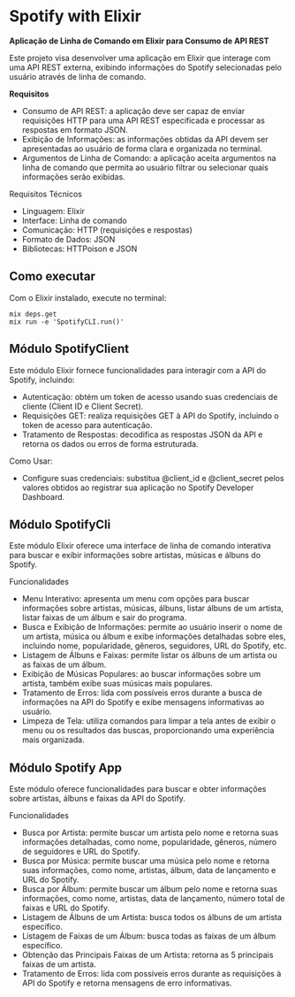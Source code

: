 # Spotify with Elixir

**Aplicação de Linha de Comando em Elixir para Consumo de API REST**

Este projeto visa desenvolver uma aplicação em Elixir que interage com uma API REST externa, exibindo informações do Spotify selecionadas pelo usuário através de linha de comando.

**Requisitos**
- Consumo de API REST: a aplicação deve ser capaz de enviar requisições HTTP para uma API REST especificada e processar as respostas em formato JSON.
- Exibição de Informações: as informações obtidas da API devem ser apresentadas ao usuário de forma clara e organizada no terminal.
- Argumentos de Linha de Comando: a aplicação aceita argumentos na linha de comando que permita ao usuário filtrar ou selecionar quais informações serão exibidas.

Requisitos Técnicos
- Linguagem: Elixir
- Interface: Linha de comando
- Comunicação: HTTP (requisições e respostas)
- Formato de Dados: JSON
- Bibliotecas: HTTPoison e JSON
  
## Como executar
Com o Elixir instalado, execute no terminal:
```shell
mix deps.get
mix run -e 'SpotifyCLI.run()'
```
  
## Módulo SpotifyClient
Este módulo Elixir fornece funcionalidades para interagir com a API do Spotify, incluindo:

- Autenticação: obtém um token de acesso usando suas credenciais de cliente (Client ID e Client Secret).
- Requisições GET: realiza requisições GET à API do Spotify, incluindo o token de acesso para autenticação.
- Tratamento de Respostas: decodifica as respostas JSON da API e retorna os dados ou erros de forma estruturada.

Como Usar:

- Configure suas credenciais: substitua @client_id e @client_secret pelos valores obtidos ao registrar sua aplicação no Spotify Developer Dashboard.
 

## Módulo SpotifyCli
Este módulo Elixir oferece uma interface de linha de comando interativa para buscar e exibir informações sobre artistas, músicas e álbuns do Spotify.

Funcionalidades

- Menu Interativo: apresenta um menu com opções para buscar informações sobre artistas, músicas, álbuns, listar álbuns de um artista, listar faixas de um álbum e sair do programa.
- Busca e Exibição de Informações: permite ao usuário inserir o nome de um artista, música ou álbum e exibe informações detalhadas sobre eles, incluindo nome, popularidade, gêneros, seguidores, URL do Spotify, etc.
- Listagem de Álbuns e Faixas: permite listar os álbuns de um artista ou as faixas de um álbum.
- Exibição de Músicas Populares: ao buscar informações sobre um artista, também exibe suas músicas mais populares.
- Tratamento de Erros: lida com possíveis erros durante a busca de informações na API do Spotify e exibe mensagens informativas ao usuário.
- Limpeza de Tela: utiliza comandos para limpar a tela antes de exibir o menu ou os resultados das buscas, proporcionando uma experiência mais organizada.


## Módulo Spotify App
Este módulo oferece funcionalidades para buscar e obter informações sobre artistas, álbuns e faixas da API do Spotify.

Funcionalidades

- Busca por Artista: permite buscar um artista pelo nome e retorna suas informações detalhadas, como nome, popularidade, gêneros, número de seguidores e URL do Spotify.
- Busca por Música: permite buscar uma música pelo nome e retorna suas informações, como nome, artistas, álbum, data de lançamento e URL do Spotify.
- Busca por Álbum: permite buscar um álbum pelo nome e retorna suas informações, como nome, artistas, data de lançamento, número total de faixas e URL do Spotify.
- Listagem de Álbuns de um Artista: busca todos os álbuns de um artista específico.
- Listagem de Faixas de um Álbum: busca todas as faixas de um álbum específico.
- Obtenção das Principais Faixas de um Artista: retorna as 5 principais faixas de um artista.
- Tratamento de Erros: lida com possíveis erros durante as requisições à API do Spotify e retorna mensagens de erro informativas.